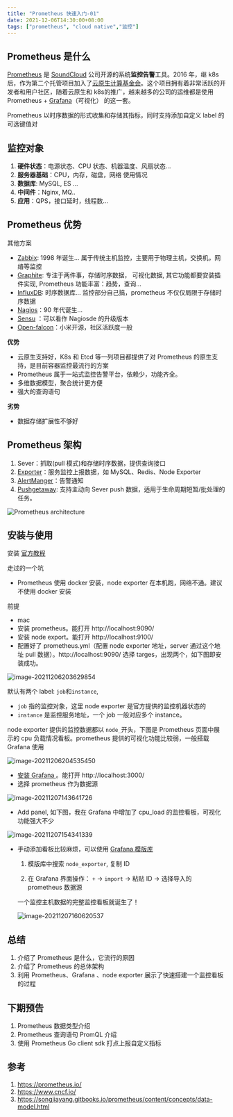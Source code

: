 ```yaml
---
title: "Prometheus 快速入门-01"
date: 2021-12-06T14:30:00+08:00
tags: ["prometheus", "cloud native","监控"]
---
```


## Prometheus 是什么

[Prometheus](https://github.com/prometheus/prometheus) 是 [SoundCloud](https://en.wikipedia.org/wiki/SoundCloud) 公司开源的系统**监控告警**工具。2016 年，继 k8s 后，作为第二个托管项目加入了[云原生计算基金会](https://en.wikipedia.org/wiki/Cloud_Native_Computing_Foundation)。这个项目拥有着非常活跃的开发者和用户社区，随着云原生和 k8s的推广，越来越多的公司的运维都是使用 Prometheus + [Grafana](https://grafana.com/)（可视化） 的这一套。

 Prometheus 以时序数据的形式收集和存储其指标，同时支持添加自定义 label 的可选键值对

## 监控对象

1. **硬件状态**：电源状态、CPU 状态、机器温度、风扇状态...
2. **服务器基础**：CPU，内存，磁盘，网络 使用情况
3. **数据库**: MySQL, ES ...
4. **中间件**：Nginx, MQ..
5. **应用**：QPS，接口延时，线程数...

## Prometheus 优势

其他方案

- [Zabbix](https://github.com/zabbix/zabbix): 1998 年诞生...  属于传统主机监控，主要用于物理主机，交换机，网络等监控
- [Graphite](https://graphite.readthedocs.io/en/latest/overview.html): 专注于两件事，存储时序数据， 可视化数据, 其它功能都要安装插件实现, Prometheus 功能丰富：趋势，查询...
- [InfluxDB](https://www.influxdata.com/): 时序数据库... 监控部分自己搞，prometheus 不仅仅局限于存储时序数据
- [Nagios](https://www.nagios.org/)：90 年代诞生...
- [Sensu](https://sensu.io/) ：可以看作 Nagiosde 的升级版本
- [Open-falcon](https://github.com/XiaoMi/open-falcon)：小米开源，社区活跃度一般

**优势**

- 云原生支持好，K8s 和 Etcd 等一列项目都提供了对 Prometheus 的原生支持，是目前容器监控最流行的方案
- Prometheus 属于一站式监控告警平台，依赖少，功能齐全。
- 多维数据模型，聚合统计更方便
- 强大的查询语句

**劣势**

- 数据存储扩展性不够好

## Prometheus 架构

1. Sever：抓取(pull 模式)和存储时序数据，提供查询接口
2. [Exporter](https://prometheus.io/docs/instrumenting/exporters/)：服务监控上报数据，如 MySQL、Redis、Node Exporter
3. [AlertManger](https://github.com/prometheus/alertmanager)：告警通知
4. [Pushgetaway](https://github.com/prometheus/pushgateway): 支持主动向 Sever push 数据，适用于生命周期短暂/批处理的任务。

![Prometheus architecture](https://prometheus.io/assets/architecture.png)

## 安装与使用

安装 [官方教程](https://prometheus.io/docs/introduction/first_steps/)

走过的一个坑

- Prometheus 使用 docker 安装，node exporter 在本机跑，网络不通。建议不使用 docker 安装

前提

- mac 
- 安装 prometheus。能打开 http://localhost:9090/ 
- 安装 node export。能打开 http://localhost:9100/
- 配置好了 prometheus.yml（配置 node exporter 地址，server 通过这个地址 pull 数据）。http://localhost:9090/ 选择 targes，出现两个，如下图即安装成功。

![image-20211206203629854](http://ganghuan.oss-cn-shenzhen.aliyuncs.com/img/image-20211206203629854-2021-12-06.png)

默认有两个 label: `job`和`instance`,

- `job` 指的监控对象，这里 node exporter 是官方提供的监控机器状态的
- `instance` 是监控服务地址，一个 job 一般对应多个 instance。 

node exporter 提供的监控数据都以 `node_`开头，下图是 Prometheus 页面中展示的 cpu 负载情况看板。prometheus 提供的可视化功能比较弱，一般搭载 Grafana 使用

![image-20211206204535450](http://ganghuan.oss-cn-shenzhen.aliyuncs.com/img/image-20211206204535450-2021-12-06.png)

- [安装 Grafana ](https://prometheus.io/docs/visualization/grafana/)。能打开 http://localhost:3000/ 
- 选择 prometheus 作为数据源

![image-20211207143641726](http://ganghuan.oss-cn-shenzhen.aliyuncs.com/img/image-20211207143641726-2021-12-07.png)

- Add panel, 如下图，我在 Grafana 中增加了 cpu_load 的监控看板，可视化功能强大不少

![image-20211207154341339](http://ganghuan.oss-cn-shenzhen.aliyuncs.com/img/image-20211207154341339-2021-12-07.png)

- 手动添加看板比较麻烦，可以使用 [Grafana 模版库](https://grafana.com/grafana/dashboards/) 

  1. 模版库中搜索 `node_exporter`, 复制 ID

  2. 在 Grafana 界面操作： `+` -> `import` -> 粘贴 ID -> 选择导入的 prometheus 数据源 

  一个监控主机数据的完整监控看板就诞生了！

  ![image-20211207160620537](http://ganghuan.oss-cn-shenzhen.aliyuncs.com/img/image-20211207160620537-2021-12-07.png)

## 总结

1. 介绍了 Prometheus 是什么，它流行的原因
2. 介绍了 Prometheus 的总体架构
3. 利用 Prometheus、Grafana 、node exporter 展示了快速搭建一个监控看板的过程

## 下期预告

1. Prometheus 数据类型介绍
2. Prometheus 查询语句 PromQL 介绍
2. 使用 Prometheus Go client sdk 打点上报自定义指标 

## 参考

1. https://prometheus.io/
2. https://www.cncf.io/
3. https://songjiayang.gitbooks.io/prometheus/content/concepts/data-model.html

